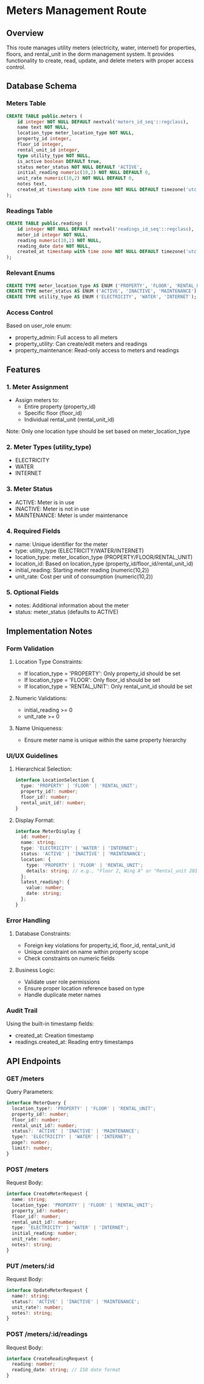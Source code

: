 # Meters Management Route

## Overview
This route manages utility meters (electricity, water, internet) for properties, floors, and rental_unit in the dorm management system. It provides functionality to create, read, update, and delete meters with proper access control.

## Database Schema

### Meters Table
```sql
CREATE TABLE public.meters (
    id integer NOT NULL DEFAULT nextval('meters_id_seq'::regclass),
    name text NOT NULL,
    location_type meter_location_type NOT NULL,
    property_id integer,
    floor_id integer,
    rental_unit_id integer,
    type utility_type NOT NULL,
    is_active boolean DEFAULT true,
    status meter_status NOT NULL DEFAULT 'ACTIVE',
    initial_reading numeric(10,2) NOT NULL DEFAULT 0,
    unit_rate numeric(10,2) NOT NULL DEFAULT 0,
    notes text,
    created_at timestamp with time zone NOT NULL DEFAULT timezone('utc'::text, now())
);
```

### Readings Table
```sql
CREATE TABLE public.readings (
    id integer NOT NULL DEFAULT nextval('readings_id_seq'::regclass),
    meter_id integer NOT NULL,
    reading numeric(10,2) NOT NULL,
    reading_date date NOT NULL,
    created_at timestamp with time zone NOT NULL DEFAULT timezone('utc'::text, now())
);
```

### Relevant Enums
```sql
CREATE TYPE meter_location_type AS ENUM ('PROPERTY', 'FLOOR', 'RENTAL_UNIT');
CREATE TYPE meter_status AS ENUM ('ACTIVE', 'INACTIVE', 'MAINTENANCE');
CREATE TYPE utility_type AS ENUM ('ELECTRICITY', 'WATER', 'INTERNET');
```

### Access Control
Based on user_role enum:
- property_admin: Full access to all meters
- property_utility: Can create/edit meters and readings
- property_maintenance: Read-only access to meters and readings

## Features

### 1. Meter Assignment
- Assign meters to:
  - Entire property (property_id)
  - Specific floor (floor_id)
  - Individual rental_unit (rental_unit_id)
  
Note: Only one location type should be set based on meter_location_type

### 2. Meter Types (utility_type)
- ELECTRICITY
- WATER
- INTERNET

### 3. Meter Status
- ACTIVE: Meter is in use
- INACTIVE: Meter is not in use
- MAINTENANCE: Meter is under maintenance

### 4. Required Fields
- name: Unique identifier for the meter
- type: utility_type (ELECTRICITY/WATER/INTERNET)
- location_type: meter_location_type (PROPERTY/FLOOR/RENTAL_UNIT)
- location_id: Based on location_type (property_id/floor_id/rental_unit_id)
- initial_reading: Starting meter reading (numeric(10,2))
- unit_rate: Cost per unit of consumption (numeric(10,2))

### 5. Optional Fields
- notes: Additional information about the meter
- status: meter_status (defaults to ACTIVE)

## Implementation Notes

### Form Validation
1. Location Type Constraints:
   - If location_type = 'PROPERTY': Only property_id should be set
   - If location_type = 'FLOOR': Only floor_id should be set
   - If location_type = 'RENTAL_UNIT': Only rental_unit_id should be set

2. Numeric Validations:
   - initial_reading >= 0
   - unit_rate >= 0

3. Name Uniqueness:
   - Ensure meter name is unique within the same property hierarchy

### UI/UX Guidelines
1. Hierarchical Selection:
   ```typescript
   interface LocationSelection {
     type: 'PROPERTY' | 'FLOOR' | 'RENTAL_UNIT';
     property_id?: number;
     floor_id?: number;
     rental_unit_id?: number;
   }
   ```

2. Display Format:
   ```typescript
   interface MeterDisplay {
     id: number;
     name: string;
     type: 'ELECTRICITY' | 'WATER' | 'INTERNET';
     status: 'ACTIVE' | 'INACTIVE' | 'MAINTENANCE';
     location: {
       type: 'PROPERTY' | 'FLOOR' | 'RENTAL_UNIT';
       details: string; // e.g., "Floor 2, Wing A" or "Rental_unit 201"
     };
     latest_reading?: {
       value: number;
       date: string;
     };
   }
   ```

### Error Handling
1. Database Constraints:
   - Foreign key violations for property_id, floor_id, rental_unit_id
   - Unique constraint on name within property scope
   - Check constraints on numeric fields

2. Business Logic:
   - Validate user role permissions
   - Ensure proper location reference based on type
   - Handle duplicate meter names

### Audit Trail
Using the built-in timestamp fields:
- created_at: Creation timestamp
- readings.created_at: Reading entry timestamps

## API Endpoints

### GET /meters
Query Parameters:
```typescript
interface MeterQuery {
  location_type?: 'PROPERTY' | 'FLOOR' | 'RENTAL_UNIT';
  property_id?: number;
  floor_id?: number;
  rental_unit_id?: number;
  status?: 'ACTIVE' | 'INACTIVE' | 'MAINTENANCE';
  type?: 'ELECTRICITY' | 'WATER' | 'INTERNET';
  page?: number;
  limit?: number;
}
```

### POST /meters
Request Body:
```typescript
interface CreateMeterRequest {
  name: string;
  location_type: 'PROPERTY' | 'FLOOR' | 'RENTAL_UNIT';
  property_id?: number;
  floor_id?: number;
  rental_unit_id?: number;
  type: 'ELECTRICITY' | 'WATER' | 'INTERNET';
  initial_reading: number;
  unit_rate: number;
  notes?: string;
}
```

### PUT /meters/:id
Request Body:
```typescript
interface UpdateMeterRequest {
  name?: string;
  status?: 'ACTIVE' | 'INACTIVE' | 'MAINTENANCE';
  unit_rate?: number;
  notes?: string;
}
```

### POST /meters/:id/readings
Request Body:
```typescript
interface CreateReadingRequest {
  reading: number;
  reading_date: string; // ISO date format
}
